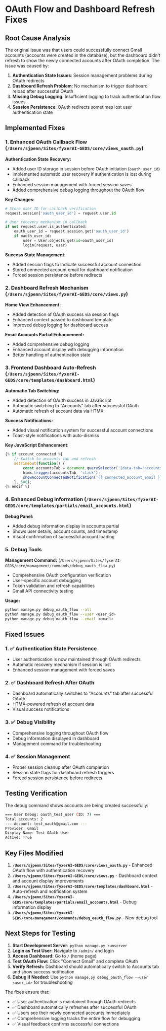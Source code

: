 # OAuth Flow and Dashboard Refresh Fixes

## Root Cause Analysis

The original issue was that users could successfully connect Gmail accounts (accounts were created in the database), but the dashboard didn't refresh to show the newly connected accounts after OAuth completion. The issue was caused by:

1. **Authentication State Issues**: Session management problems during OAuth redirects
2. **Dashboard Refresh Problem**: No mechanism to trigger dashboard reload after successful OAuth
3. **Missing Debug Logging**: Insufficient logging to track authentication flow issues
4. **Session Persistence**: OAuth redirects sometimes lost user authentication state

## Implemented Fixes

### 1. Enhanced OAuth Callback Flow (`/Users/sjpenn/Sites/fyxerAI-GEDS/core/views_oauth.py`)

**Authentication State Recovery:**
- Added user ID storage in session before OAuth initiation (`oauth_user_id`)
- Implemented automatic user recovery if authentication is lost during callback
- Enhanced session management with forced session saves
- Added comprehensive debug logging throughout the OAuth flow

**Key Changes:**
```python
# Store user ID for callback verification
request.session['oauth_user_id'] = request.user.id

# User recovery mechanism in callback
if not request.user.is_authenticated:
    oauth_user_id = request.session.get('oauth_user_id')
    if oauth_user_id:
        user = User.objects.get(id=oauth_user_id)
        login(request, user)
```

**Success State Management:**
- Added session flags to indicate successful account connection
- Stored connected account email for dashboard notification
- Forced session persistence before redirects

### 2. Dashboard Refresh Mechanism (`/Users/sjpenn/Sites/fyxerAI-GEDS/core/views.py`)

**Home View Enhancement:**
- Added detection of OAuth success via session flags
- Enhanced context passed to dashboard template
- Improved debug logging for dashboard access

**Email Accounts Partial Enhancement:**
- Added comprehensive debug logging
- Enhanced account display with debugging information
- Better handling of authentication state

### 3. Frontend Dashboard Auto-Refresh (`/Users/sjpenn/Sites/fyxerAI-GEDS/core/templates/dashboard.html`)

**Automatic Tab Switching:**
- Added detection of OAuth success in JavaScript
- Automatic switching to "Accounts" tab after successful OAuth
- Automatic refresh of account data via HTMX

**Success Notifications:**
- Added visual notification system for successful account connections
- Toast-style notifications with auto-dismiss

**Key JavaScript Enhancement:**
```javascript
{% if account_connected %}
    // Switch to accounts tab and refresh
    setTimeout(function() {
        const accountsTab = document.querySelector('[data-tab="accounts"]');
        htmx.trigger(accountsTab, 'click');
        showAccountConnectedNotification('{{ connected_account_email }}');
    }, 500);
{% endif %}
```

### 4. Enhanced Debug Information (`/Users/sjpenn/Sites/fyxerAI-GEDS/core/templates/partials/email_accounts.html`)

**Debug Panel:**
- Added debug information display in accounts partial
- Shows user details, account counts, and timestamp
- Visual confirmation of successful account loading

### 5. Debug Tools

**Management Command:** (`/Users/sjpenn/Sites/fyxerAI-GEDS/core/management/commands/debug_oauth_flow.py`)
- Comprehensive OAuth configuration verification
- User-specific account debugging
- Token validation and refresh capabilities
- Gmail API connectivity testing

**Usage:**
```bash
python manage.py debug_oauth_flow --all
python manage.py debug_oauth_flow --user <user_id>
python manage.py debug_oauth_flow --email <email>
```

## Fixed Issues

### 1. ✅ Authentication State Persistence
- User authentication is now maintained through OAuth redirects
- Automatic recovery mechanism if session is lost
- Enhanced session management with forced saves

### 2. ✅ Dashboard Refresh After OAuth
- Dashboard automatically switches to "Accounts" tab after successful OAuth
- HTMX-powered refresh of account data
- Visual success notifications

### 3. ✅ Debug Visibility
- Comprehensive logging throughout OAuth flow
- Debug information displayed in dashboard
- Management command for troubleshooting

### 4. ✅ Session Management
- Proper session cleanup after OAuth completion
- Session state flags for dashboard refresh triggers
- Forced session persistence before redirects

## Testing Verification

The debug command shows accounts are being created successfully:
```bash
=== User Debug: oauth_test_user (ID: 7) ===
Total accounts: 2
--- Account: test_oauth@gmail.com ---
Provider: Gmail
Display Name: Test OAuth User
Active: True
```

## Key Files Modified

1. **`/Users/sjpenn/Sites/fyxerAI-GEDS/core/views_oauth.py`** - Enhanced OAuth flow with authentication recovery
2. **`/Users/sjpenn/Sites/fyxerAI-GEDS/core/views.py`** - Dashboard context and account display improvements  
3. **`/Users/sjpenn/Sites/fyxerAI-GEDS/core/templates/dashboard.html`** - Auto-refresh and notification system
4. **`/Users/sjpenn/Sites/fyxerAI-GEDS/core/templates/partials/email_accounts.html`** - Debug information display
5. **`/Users/sjpenn/Sites/fyxerAI-GEDS/core/management/commands/debug_oauth_flow.py`** - New debug tool

## Next Steps for Testing

1. **Start Development Server:** `python manage.py runserver`
2. **Login as Test User:** Navigate to `/admin/` and login
3. **Access Dashboard:** Go to `/` (home page)
4. **Test OAuth Flow:** Click "Connect Gmail" and complete OAuth
5. **Verify Refresh:** Dashboard should automatically switch to Accounts tab and show success notification
6. **Debug if Needed:** Use `python manage.py debug_oauth_flow --user <user_id>` for troubleshooting

The fixes ensure that:
- ✅ User authentication is maintained through OAuth redirects
- ✅ Dashboard automatically refreshes after successful OAuth
- ✅ Users see their newly connected accounts immediately
- ✅ Comprehensive logging tracks the entire flow for debugging
- ✅ Visual feedback confirms successful connections